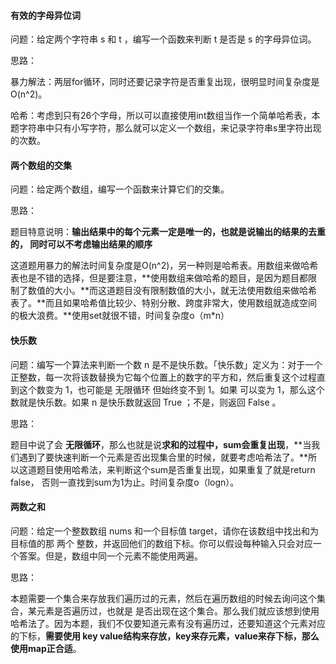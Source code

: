 #### 有效的字母异位词

问题：给定两个字符串 s 和 t ，编写一个函数来判断 t 是否是 s 的字母异位词。

思路：

暴力解法：两层for循环，同时还要记录字符是否重复出现，很明显时间复杂度是 O(n^2)。

哈希：考虑到只有26个字母，所以可以直接使用int数组当作一个简单哈希表，本题字符串中只有小写字符，那么就可以定义一个数组，来记录字符串s里字符出现的次数。

#### 两个数组的交集

问题：给定两个数组，编写一个函数来计算它们的交集。

思路：

题目特意说明：**输出结果中的每个元素一定是唯一的，也就是说输出的结果的去重的， 同时可以不考虑输出结果的顺序**

这道题用暴力的解法时间复杂度是O(n^2)，另一种则是哈希表。用数组来做哈希表也是不错的选择，但是要注意，**使用数组来做哈希的题目，是因为题目都限制了数值的大小。**而这道题目没有限制数值的大小，就无法使用数组来做哈希表了。**而且如果哈希值比较少、特别分散、跨度非常大，使用数组就造成空间的极大浪费。**使用set就很不错，时间复杂度o（m*n）

#### 快乐数

问题：编写一个算法来判断一个数 n 是不是快乐数。「快乐数」定义为：对于一个正整数，每一次将该数替换为它每个位置上的数字的平方和，然后重复这个过程直到这个数变为 1，也可能是 无限循环 但始终变不到 1。如果 可以变为 1，那么这个数就是快乐数。如果 n 是快乐数就返回 True ；不是，则返回 False 。

思路：

题目中说了会 **无限循环**，那么也就是说**求和的过程中，sum会重复出现**，**当我们遇到了要快速判断一个元素是否出现集合里的时候，就要考虑哈希法了。**所以这道题目使用哈希法，来判断这个sum是否重复出现，如果重复了就是return false， 否则一直找到sum为1为止。时间复杂度o（logn）。

#### 两数之和

问题：给定一个整数数组 nums 和一个目标值 target，请你在该数组中找出和为目标值的那 两个 整数，并返回他们的数组下标。你可以假设每种输入只会对应一个答案。但是，数组中同一个元素不能使用两遍。

思路：

本题需要一个集合来存放我们遍历过的元素，然后在遍历数组的时候去询问这个集合，某元素是否遍历过，也就是 是否出现在这个集合。那么我们就应该想到使用哈希法了。因为本题，我们不仅要知道元素有没有遍历过，还要知道这个元素对应的下标，**需要使用 key value结构来存放，key来存元素，value来存下标，那么使用map正合适**。